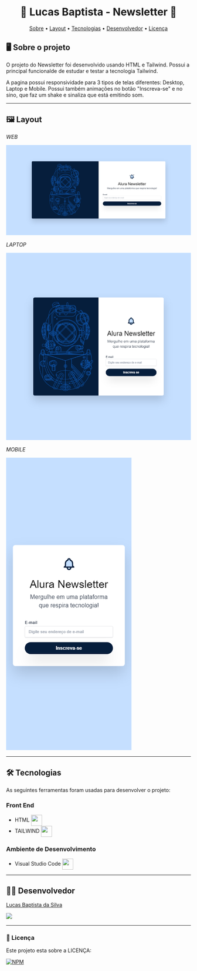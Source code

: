 <h1 align="center"> 📰 Lucas Baptista - Newsletter 🚀 </h1>

<p align="center">
 <a href="#-sobre-o-projeto">Sobre</a> •
 <a href="#-layout">Layout</a> • 
 <a href="#-tecnologias">Tecnologias</a> • 
 <a href="#-autor">Desenvolvedor</a> • 
 <a href="#user-content--licença">Licença</a>
</p>

## 🖥️ Sobre o projeto

O projeto do Newsletter foi desenvolvido usando HTML e Tailwind. Possui a principal funcionalde de estudar e testar a tecnologia Tailwind. 

A pagina possui responsividade para 3 tipos de telas diferentes: Desktop, Laptop e Mobile. Possui também animações no botão "Inscreva-se" e no sino, que faz um shake e sinaliza que está emitindo som.

---

## 🖼️ Layout

_WEB_

![GK1](https://github.com/luscabap/lusca-projeto-pagenw/blob/main/assets/web01.png)

_LAPTOP_

![GK1](https://github.com/luscabap/lusca-projeto-pagenw/blob/main/assets/laptop01.png)

_MOBILE_

![GK1](https://github.com/luscabap/lusca-projeto-pagenw/blob/main/assets/mobile01.png)

---

## 🛠 Tecnologias 

As seguintes ferramentas foram usadas para desenvolver o projeto:

### Front End
- HTML <img align="center" height="30" width="30" src="https://cdn.jsdelivr.net/gh/devicons/devicon/icons/html5/html5-original-wordmark.svg"/>
- TAILWIND <img align="center" height="30" width="30" src="https://cdn.jsdelivr.net/gh/devicons/devicon/icons/tailwindcss/tailwindcss-plain.svg" />
 
          
### Ambiente de Desenvolvimento
- Visual Studio Code <img align="center" height="30" width="30" src="https://cdn.jsdelivr.net/gh/devicons/devicon/icons/vscode/vscode-original-wordmark.svg"/>

---

## 👨‍🎓 Desenvolvedor

<a href="https://www.linkedin.com/in/lucas-baptista-da-silva-133779233/">
Lucas Baptista da Silva</a>

<br/>

<a href = "mailto:lucasbaptistasilva.dev@gmail.com"><img src="https://img.shields.io/badge/-Gmail-%23333?style=for-the-badge&logo=gmail&logoColor=white"  target="_blank"></a>

---

### 📝 Licença

Este projeto esta sobre a LICENÇA:

[![NPM](https://img.shields.io/npm/l/react)](https://github.com/luscabap/lusca-projeto-pagenw/blob/main/license)
